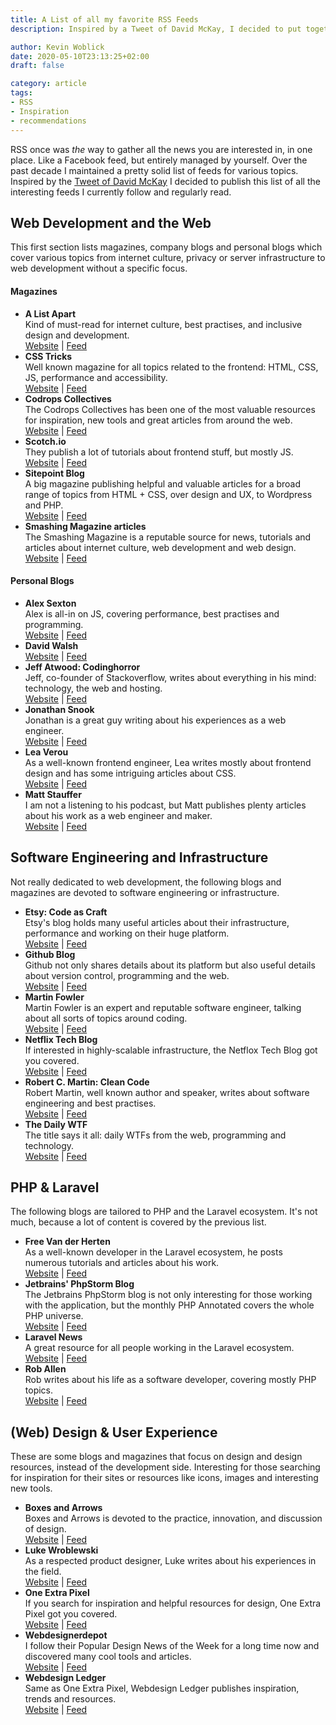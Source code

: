 ```yaml
---
title: A List of all my favorite RSS Feeds
description: Inspired by a Tweet of David McKay, I decided to put together a list of my favorite blogs and magazines, consumable via RSS feeds.

author: Kevin Woblick
date: 2020-05-10T23:13:25+02:00
draft: false

category: article
tags:
- RSS
- Inspiration
- recommendations
---
```


RSS once was _the_ way to gather all the news you are interested in, in one place. Like a Facebook feed, but entirely managed by yourself. Over the past decade I maintained a pretty solid list of feeds for various topics. Inspired by the [Tweet of David McKay](https://twitter.com/i/status/1259588008283713536) I decided to publish this list of all the interesting feeds I currently follow and regularly read.

## Web Development and the Web

This first section lists magazines, company blogs and personal blogs which cover various topics from internet culture, privacy or server infrastructure to web development without a specific focus.

#### Magazines

* **A List Apart**  
  Kind of must-read for internet culture, best practises, and inclusive design and development.  
  [Website](https://alistapart.com) | [Feed](https://alistapart.com/main/feed)
* **CSS Tricks**  
  Well known magazine for all topics related to the frontend: HTML, CSS, JS, performance and accessibility.  
  [Website](https://css-tricks.com) | [Feed](https://css-tricks.com/feed)
* **Codrops Collectives**  
  The Codrops Collectives has been one of the most valuable resources for inspiration, new tools and great articles from around the web.  
  [Website](https://tympanus.net/codrops) | [Feed](http://feeds2.feedburner.com/tympanus)
* **Scotch.io**  
  They publish a lot of tutorials about frontend stuff, but mostly JS.  
  [Website](https://scotch.io) | [Feed](https://scotch.io/feed)
* **Sitepoint Blog**  
  A big magazine publishing helpful and valuable articles for a broad range of topics from HTML + CSS, over design and UX, to Wordpress and PHP.  
  [Website](https://www.sitepoint.com/blog) | [Feed](https://www.sitepoint.com/feed)
* **Smashing Magazine articles**  
  The Smashing Magazine is a reputable source for news, tutorials and articles about internet culture, web development and web design.  
  [Website](https://www.smashingmagazine.com) | [Feed](https://www.smashingmagazine.com/feed)


#### Personal Blogs

* **Alex Sexton**  
  Alex is all-in on JS, covering performance, best practises and programming.  
  [Website](https://alexsexton.com) | [Feed](http://feeds.feedburner.com/AlexSexton)
* **David Walsh**  
  [Website](https://davidwalsh.name) | [Feed](https://davidwalsh.name/feed)
* **Jeff Atwood: Codinghorror**  
  Jeff, co-founder of Stackoverflow, writes about everything in his mind: technology, the web and hosting.  
  [Website](https://blog.codinghorror.com) | [Feed](https://feeds.feedburner.com/codinghorror)
* **Jonathan Snook**  
  Jonathan is a great guy writing about his experiences as a web engineer.  
  [Website](https://snook.ca) | [Feed](https://feeds.feedburner.com/paul-irish)
* **Lea Verou**  
  As a well-known frontend engineer, Lea writes mostly about frontend design and has some intriguing articles about CSS.  
  [Website](https://lea.verou.me) | [Feed](https://lea.verou.me/feed/)
* **Matt Stauffer**  
  I am not a listening to his podcast, but Matt publishes plenty articles about his work as a web engineer and maker.  
  [Website](https://mattstauffer.com/blog) | [Feed](https://mattstauffer.com/blog/feed.atom)


## Software Engineering and Infrastructure

Not really dedicated to web development, the following blogs and magazines are devoted to software engineering or infrastructure.

* **Etsy: Code as Craft**  
  Etsy's blog holds many useful articles about their infrastructure, performance and working on their huge platform.  
  [Website](https://codeascraft.com) | [Feed](https://codeascraft.com/atom)
* **Github Blog**  
  Github not only shares details about its platform but also useful details about version control, programming and the web.  
  [Website](https://github.blog) | [Feed](https://github.blog/feed)
* **Martin Fowler**  
  Martin Fowler is an expert and reputable software engineer, talking about all sorts of topics around coding.  
  [Website](https://martinfowler.com) | [Feed](https://martinfowler.com/feed.atom)
* **Netflix Tech Blog**  
  If interested in highly-scalable infrastructure, the Netflox Tech Blog got you covered.  
  [Website](https://netflixtechblog.com) | [Feed](https://netflixtechblog.com/feed)
* **Robert C. Martin: Clean Code**  
  Robert Martin, well known author and speaker, writes about software engineering and best practises.  
  [Website](http://blog.cleancoder.com) | [Feed](http://blog.cleancoder.com/atom)
* **The Daily WTF**  
  The title says it all: daily WTFs from the web, programming and technology.  
  [Website](https://thedailywtf.com/) | [Feed](http://syndication.thedailywtf.com/TheDailyWtf)



## PHP & Laravel

The following blogs are tailored to PHP and the Laravel ecosystem. It's not much, because a lot of content is covered by the previous list.

* **Free Van der Herten**  
  As a well-known developer in the Laravel ecosystem, he posts numerous tutorials and articles about his work.  
  [Website](https://freek.dev) | [Feed](https://freek.dev/feed)
* **Jetbrains' PhpStorm Blog**  
  The Jetbrains PhpStorm blog is not only interesting for those working with the application, but the monthly PHP Annotated covers the whole PHP universe.  
  [Website](https://blog.jetbrains.com/phpstorm) | [Feed](https://blog.jetbrains.com/phpstorm/feed)
* **Laravel News**  
  A great resource for all people working in the Laravel ecosystem.  
  [Website](https://laravel-news.com) | [Feed](https://feed.laravel-news.com)
* **Rob Allen**  
  Rob writes about his life as a software developer, covering mostly PHP topics.  
  [Website](https://akrabat.com) | [Feed](https://akrabat.com/feed)


## (Web) Design & User Experience

These are some blogs and magazines that focus on design and design resources, instead of the development side. Interesting for those searching for inspiration for their sites or resources like icons, images and interesting new tools.

* **Boxes and Arrows**  
  Boxes and Arrows is devoted to the practice, innovation, and discussion of design.  
  [Website](https://boxesandarrows.com) | [Feed](http://boxesandarrows.com/rss)
* **Luke Wroblewski**  
  As a respected product designer, Luke writes about his experiences in the field.  
  [Website](https://www.lukew.com/ff) | [Feed](http://feeds.feedburner.com/FunctioningForm)
* **One Extra Pixel**  
  If you search for inspiration and helpful resources for design, One Extra Pixel got you covered.  
  [Website](https://onextrapixel.com) | [Feed](https://onextrapixel.com/feed)
* **Webdesignerdepot**  
  I follow their Popular Design News of the Week for a long time now and discovered many cool tools and articles.  
  [Website](https://www.webdesignerdepot.com) | [Feed](http://feeds2.feedburner.com/webdesignerdepot)
* **Webdesign Ledger**  
  Same as One Extra Pixel, Webdesign Ledger publishes inspiration, trends and resources.  
  [Website](https://webdesignledger.com) | [Feed](https://webdesignledger.com/feed)

